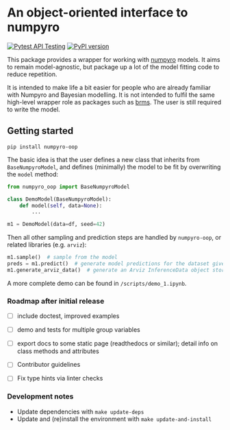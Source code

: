 # An object-oriented interface to numpyro

[![Pytest API Testing](https://github.com/ag-perception-wallis-lab/numpyro-oop/actions/workflows/pytest.yml/badge.svg)](https://github.com/ag-perception-wallis-lab/numpyro-oop/actions/workflows/pytest.yml)
[![PyPI version](https://badge.fury.io/py/numpyro-oop.svg)](https://badge.fury.io/py/numpyro-oop)

This package provides a wrapper for working with [numpyro](https://num.pyro.ai/) models.
It aims to remain model-agnostic, but package up a lot of the model fitting code to reduce repetition.

It is intended to make life a bit easier for people who are already familiar with Numpyro and Bayesian modelling.
It is not intended to fulfil the same high-level wrapper role as packages such as [brms](https://paul-buerkner.github.io/brms/).
The user is still required to write the model.

## Getting started

```
pip install numpyro-oop
```

The basic idea is that the user defines a new class that inherits from `BaseNumpyroModel`, 
and defines (minimally) the model to be fit by overwriting the `model` method:

```python
from numpyro_oop import BaseNumpyroModel

class DemoModel(BaseNumpyroModel):
    def model(self, data=None):
        ...

m1 = DemoModel(data=df, seed=42)
```

Then all other sampling and prediction steps are handled by `numpyro-oop`, or related libraries (e.g. `arviz`):

```python
m1.sample()  # sample from the model
preds = m1.predict()  # generate model predictions for the dataset given at initialization, or pass a new dataset
m1.generate_arviz_data()  # generate an Arviz InferenceData object stored in self.arviz_data
```

A more complete demo can be found in `/scripts/demo_1.ipynb`.

### Roadmap after initial release

- [ ] include doctest, improved examples
- [ ] demo and tests for multiple group variables
- [ ] export docs to some static page (readthedocs or similar); detail info on class methods and attributes
- [ ] Contributor guidelines
- [ ] Fix type hints via linter checks


### Development notes

- Update dependencies with `make update-deps`
- Update and (re)install the environment with `make update-and-install`



